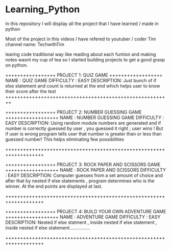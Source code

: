 # Learning_Python
In this repository I will display all the project that I have learned / made in python 

Most of the project in this videos I have refered to youtuber / coder Tim channel name: TechwithTim 

learing code traditional way like reading about each funtion and making notes wasnt my cup of tea so I started building projects to get a good grasp on python.


+++++++++++++++++ PROJECT 1: QUIZ GAME ++++++++++++++++++
NAME : QUIZ GAME
DIFFICULTY : EASY
DESCRIPTION: Just bunch of if else statement and count is returned at the end which helps user to know their score after the test
++++++++++++++++++++++++++++++++++++++++++++++++++++++++

+++++++++++++++++ PROJECT 2: NUMBER GUESSING GAME ++++++++++++++++++
NAME : NUMBER GUESSING GAME
DIFFICULTY : EASY
DESCRIPTION: Using random module numbers are generated and if number is correctly guessed by user , you guessed it right ; user wins ! But if user is wrong program tells user that number is greater than or less than guessed number! This helps eliminating few possibilities

+++++++++++++++++++++++++++++++++++++++++++++++++++++++++++++++++++


+++++++++++++++++ PROJECT 3: ROCK PAPER AND SCISSORS GAME ++++++++++++++++++
NAME : ROCK PAPER AND SCISSORS
DIFFICULTY : EASY
DESCRIPTION: Computer guesses from a set amount of choice and after that by nested if else statements , program determines who is the winner. At the end points are displayed at last.

+++++++++++++++++++++++++++++++++++++++++++++++++++++++++++++++++++

+++++++++++++++++ PROJECT 4: BUILD YOUR OWN ADVENTURE GAME ++++++++++++++++++
NAME : ADVENTURE GAME
DIFFICULTY : EASY
DESCRIPTION: Nested if else statment , inside nested if else statement , inside nested if else statement................

+++++++++++++++++++++++++++++++++++++++++++++++++++++++++++++++++++
